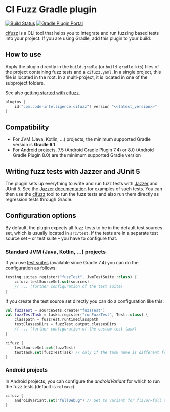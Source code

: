 # CI Fuzz Gradle plugin

[![Build Status](https://img.shields.io/endpoint.svg?url=https%3A%2F%2Factions-badge.atrox.dev%2FCodeIntelligenceTesting%2Fcifuzz-gradle-plugin%2Fbadge%3Fref%3Dmain&style=flat)](https://actions-badge.atrox.dev/CodeIntelligenceTesting/cifuzz-gradle-plugin/goto?ref=main)
[![Gradle Plugin Portal](https://img.shields.io/maven-metadata/v?label=Plugin%20Portal&metadataUrl=https%3A%2F%2Fplugins.gradle.org%2Fm2%2Fcom%2Fcode-intelligence%2Fcifuzz%2Fcom.code-intelligence.cifuzz.gradle.plugin%2Fmaven-metadata.xml)](https://plugins.gradle.org/plugin/com.code-intelligence.cifuzz)

[cifuzz](https://github.com/CodeIntelligenceTesting/cifuzz) is a CLI tool that helps you to integrate and run fuzzing based tests into your project.
If you are using Gradle, add this plugin to your build.
    
## How to use

Apply the plugin directly in the `build.gradle` (or `build.gradle.kts`) files of the project containing fuzz tests and a `cifuzz.yaml`.
In a single project, this file is located in the root.
In a multi-project, it is located in one of the subproject folders.

See also [getting started with cifuzz](https://github.com/CodeIntelligenceTesting/cifuzz#getting-started).

```kotlin
plugins {
    id("com.code-intelligence.cifuzz") version "<<latest_version>>"
}
```

## Compatibility

- For JVM (Java, Kotlin, ...) projects, the minimum supported Gradle version is **Gradle 6.1**
- For Android projects, 7.5 (Android Gradle Plugin 7.4) or 8.0 (Android Gradle Plugin 8.0) are the minimum supported Gradle version

## Writing fuzz tests with Jazzer and JUnit 5

The plugin sets up everything to write and run fuzz tests with [Jazzer](https://github.com/CodeIntelligenceTesting/jazzer) and JUnit 5.
See the [Jazzer documentation](https://github.com/CodeIntelligenceTesting/jazzer#junit-5) for examples of such tests.
You can then use the [cifuzz](https://github.com/CodeIntelligenceTesting/cifuzz) tool to run the fuzz tests and also run them directly as regression tests through Gradle. 

## Configuration options

By default, the plugin expects all fuzz tests to be in the default test sources set, which is usually located in `src/test`.
If the tests are in a separate test source set – or test suite – you have to configure that.

### Standard JVM (Java, Kotlin, ...) projects

If you use [test suites](https://docs.gradle.org/current/userguide/jvm_test_suite_plugin.html) (available since Gradle 7.4) you can do the configuration as follows:
```kotlin
testing.suites.register("fuzzTest", JvmTestSuite::class) {
    cifuzz.testSourceSet.set(sources)
    // ... (further configuration of the test suite)
}
```

If you create the test source set directly you can do a configuration like this:

```kotlin
val fuzzTest = sourceSets.create("fuzzTest")
val fuzzTestTask = tasks.register("runFuzzTest", Test::class) {
    classpath = fuzzTest.runtimeClasspath
    testClassesDirs = fuzzTest.output.classesDirs
    // ... (further configuration of the custom test task)
}

cifuzz {
    testSourceSet.set(fuzzTest)
    testTask.set(fuzzTestTask) // only if the task name is different from the source set name
}
```

### Android projects

In Android projects, you can configure the _androidVariant_ for which to run the fuzz tests (default is `release`).

```kotlin
cifuzz {
    androidVariant.set("fullDebug") // Set to variant for flavor=full and buildType=debug 
}
```
